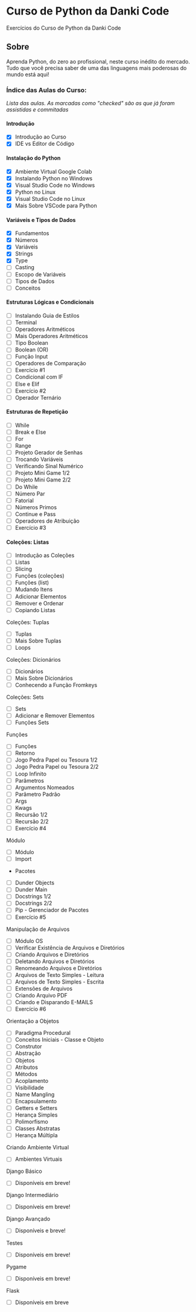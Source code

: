# Curso de Python da Danki Code
Exercícios do Curso de Python da Danki Code

## Sobre 

Aprenda Python, do zero ao profissional, neste curso inédito do mercado. Tudo que você precisa saber de uma das linguagens mais poderosas do mundo está aqui!

### Índice das Aulas do Curso:
<p><em>Lista das aulas. As marcadas como "checked" são as que já foram assistidas e commitadas</em></p>

#### Introdução
- [x] Introdução ao Curso
- [x] IDE vs Editor de Código

#### Instalação do Python
- [x] Ambiente Virtual Google Colab
- [x] Instalando Python no Windows
- [x] Visual Studio Code no Windows
- [x] Python no Linux
- [x] Visual Studio Code no Linux
- [x] Mais Sobre VSCode para Python

#### Variáveis e Tipos de Dados
- [x] Fundamentos
- [x] Números
- [x] Variáveis
- [x] Strings
- [x] Type
- [ ] Casting
- [ ] Escopo de Variáveis
- [ ] Tipos de Dados
- [ ] Conceitos

#### Estruturas Lógicas e Condicionais
- [ ] Instalando Guia de Estilos
- [ ] Terminal
- [ ] Operadores Aritméticos
- [ ] Mais Operadores Aritméticos
- [ ] Tipo Boolean
- [ ] Boolean (OR)
- [ ] Função Input
- [ ] Operadores de Comparação
- [ ] Exercício #1
- [ ] Condicional com IF
- [ ] Else e Elif
- [ ] Exercício #2
- [ ] Operador Ternário

#### Estruturas de Repetição
- [ ] While
- [ ] Break e Else
- [ ] For
- [ ] Range
- [ ] Projeto Gerador de Senhas
- [ ] Trocando Variáveis
- [ ] Verificando Sinal Numérico
- [ ] Projeto Mini Game 1/2
- [ ] Projeto Mini Game 2/2
- [ ] Do While
- [ ] Número Par
- [ ] Fatorial
- [ ] Números Primos
- [ ] Continue e Pass
- [ ] Operadores de Atribuição
- [ ] Exercício #3

#### Coleções: Listas
- [ ] Introdução as Coleções
- [ ] Listas
- [ ] Slicing
- [ ] Funções (coleções)  
- [ ] Funções (list)
- [ ] Mudando Itens
- [ ] Adicionar Elementos
- [ ] Remover e Ordenar
- [ ] Copiando Listas

Coleções: Tuplas
- [ ] Tuplas
- [ ] Mais Sobre Tuplas
- [ ] Loops

Coleções: Dicionários
- [ ] Dicionários
- [ ] Mais Sobre Dicionários
- [ ] Conhecendo a Função Fromkeys

Coleções: Sets
- [ ] Sets
- [ ] Adicionar e Remover Elementos
- [ ] Funções Sets

Funções
- [ ] Funções
- [ ] Retorno
- [ ] Jogo Pedra Papel ou Tesoura 1/2
- [ ] Jogo Pedra Papel ou Tesoura 2/2
- [ ] Loop Infinito
- [ ] Parâmetros
- [ ] Argumentos Nomeados
- [ ] Parâmetro Padrão
- [ ] Args
- [ ] Kwags
- [ ] Recursão 1/2
- [ ] Recursão 2/2
- [ ] Exercício #4

Módulo
- [ ] Módulo
- [ ] Import
- Pacotes
- [ ] Dunder Objects
- [ ] Dunder Main
- [ ] Docstrings 1/2
- [ ] Docstrings 2/2
- [ ] Pip - Gerenciador de Pacotes
- [ ] Exercício #5

Manipulação de Arquivos
- [ ] Módulo OS
- [ ] Verificar Existência de Arquivos e Diretórios
- [ ] Criando Arquivos e Diretórios
- [ ] Deletando Arquivos e Diretórios
- [ ] Renomeando Arquivos e Diretórios
- [ ] Arquivos de Texto Simples - Leitura
- [ ] Arquivos de Texto Simples - Escrita
- [ ] Extensões de Arquivos
- [ ] Criando Arquivo PDF
- [ ] Criando e Disparando E-MAILS
- [ ] Exercício #6

Orientação a Objetos
- [ ] Paradigma Procedural
- [ ] Conceitos Iniciais - Classe e Objeto
- [ ] Construtor 
- [ ] Abstração
- [ ] Objetos
- [ ] Atributos
- [ ] Métodos
- [ ] Acoplamento
- [ ] Visibilidade
- [ ] Name Mangling
- [ ] Encapsulamento
- [ ] Getters e Setters
- [ ] Herança Simples
- [ ] Polimorfismo
- [ ] Classes Abstratas
- [ ] Herança Múltipla

Criando Ambiente Virtual
- [ ] Ambientes Virtuais

Django Básico
- [ ] Disponíveis em breve!

Django Intermediário
- [ ] Disponíveis em breve!

Django Avançado
- [ ] Disponíveis e breve!

Testes
- [ ] Disponíveis em breve!

Pygame
- [ ] Disponíveis em breve!

Flask
- [ ] Disponíveis em breve
